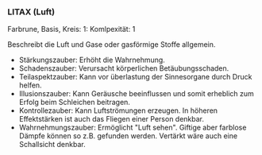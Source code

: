 ### LITAX (Luft)

Farbrune, Basis, Kreis: 1: Komlpexität: 1

Beschreibt die Luft und Gase oder gasförmige Stoffe allgemein.

* Stärkungszauber: Erhöht die Wahrnehmung.
* Schadenszauber: Verursacht körperlichen Betäubungsschaden.
* Teilaspektzauber: Kann vor überlastung der Sinnesorgane durch Druck helfen.
* Illusionszauber: Kann Geräusche beeinflussen und somit erheblich zum Erfolg beim Schleichen beitragen.
* Kontrollezauber: Kann Luftströmungen erzeugen. In höheren Effektstärken ist auch das Fliegen einer Person denkbar.
* Wahrnehmungszauber: Ermöglicht "Luft sehen". Giftige aber farblose Dämpfe können so z.B. gefunden werden. Vertärkt
wäre auch eine Schallsicht denkbar.
